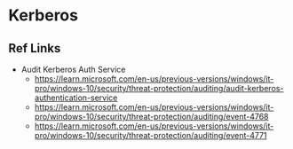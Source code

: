 # Kerberos

## Ref Links
- Audit Kerberos Auth Service
  - https://learn.microsoft.com/en-us/previous-versions/windows/it-pro/windows-10/security/threat-protection/auditing/audit-kerberos-authentication-service
  - https://learn.microsoft.com/en-us/previous-versions/windows/it-pro/windows-10/security/threat-protection/auditing/event-4768
  - https://learn.microsoft.com/en-us/previous-versions/windows/it-pro/windows-10/security/threat-protection/auditing/event-4771
